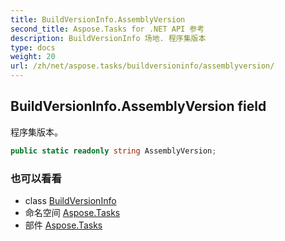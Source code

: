 ```yaml
---
title: BuildVersionInfo.AssemblyVersion
second_title: Aspose.Tasks for .NET API 参考
description: BuildVersionInfo 场地. 程序集版本
type: docs
weight: 20
url: /zh/net/aspose.tasks/buildversioninfo/assemblyversion/
---
```

## BuildVersionInfo.AssemblyVersion field

程序集版本。

```csharp
public static readonly string AssemblyVersion;
```

### 也可以看看

* class [BuildVersionInfo](../)
* 命名空间 [Aspose.Tasks](../../buildversioninfo/)
* 部件 [Aspose.Tasks](../../../)



